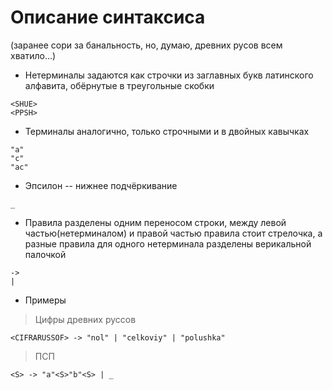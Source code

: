 # Описание синтаксиса

(заранее сори за банальность, но, думаю, древних русов всем хватило...)

* Нетерминалы задаются как строчки из заглавных букв латинского алфавита, обёрнутые в треугольные скобки
```
<SHUE>
<PPSH>
```

* Терминалы аналогично, только строчными и в двойных кавычках
```
"a"
"c"
"ac"
```
* Эпсилон -- нижнее подчёркивание
```
_
```

* Правила разделены одним переносом строки, между левой частью(нетерминалом) и правой частью правила стоит стрелочка, а разные правила для одного нетерминала разделены верикальной палочкой
```
->
|
```
 
* Примеры

>Цифры древних руссов
```
<CIFRARUSSOF> -> "nol" | "celkoviy" | "polushka"
```
>ПСП
```
<S> -> "a"<S>"b"<S> | _
```
